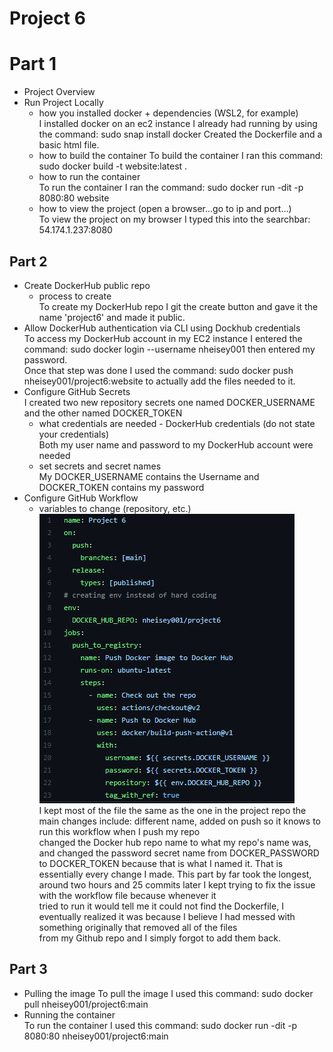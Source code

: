 # Project 6

# Part 1  
- Project Overview  
- Run Project Locally  
  - how you installed docker + dependencies (WSL2, for example)  
	I installed docker on an ec2 instance I already had running by using the command: sudo snap install docker
	Created the Dockerfile and a basic html file.
  - how to build the container
	To build the container I ran this command: sudo docker build -t website:latest .
  - how to run the container  
	To run the container I ran the command: sudo docker run -dit -p 8080:80 website
  - how to view the project (open a browser...go to ip and port...)  
	To view the project on my browser I typed this into the searchbar: 54.174.1.237:8080

## Part 2  
- Create DockerHub public repo
  - process to create  
	To create my DockerHub repo I git the create button and gave it the name 'project6' and made it public.
- Allow DockerHub authentication via CLI using Dockhub credentials  
	To access my DockerHub account in my EC2 instance I entered the command: sudo docker login --username nheisey001 then entered my password.  
	Once that step was done I used the command: sudo docker push nheisey001/project6:website to actually add the files needed to it.
- Configure GitHub Secrets  
	I created two new repository secrets one named DOCKER_USERNAME and the other named DOCKER_TOKEN
  - what credentials are needed - DockerHub credentials (do not state your credentials)  
	Both my user name and password to my DockerHub account were needed
  - set secrets and secret names  
	My DOCKER_USERNAME contains the Username and DOCKER_TOKEN contains my password
- Configure GitHub Workflow  
  - variables to change (repository, etc.)  
![Workflow](Images/changes.png)  
	I kept most of the file the same as the one in the project repo the main changes include: different name, added on push so it knows to run this workflow when I push my repo  
	changed the Docker hub repo name to what my repo's name was, and changed the password secret name from DOCKER_PASSWORD to DOCKER_TOKEN because that is what I named it. That is   
	essentially every change I made. This part by far took the longest, around two hours and 25 commits later I kept trying to fix the issue with the workflow file because whenever it  
	tried to run it would tell me it could not find the Dockerfile, I eventually realized it was because I believe I had messed with something originally that removed all of the files  
	from my Github repo and I simply forgot to add them back.
	


## Part 3  
- Pulling the image
 To pull the image I used this command: sudo docker pull nheisey001/project6:main  
- Running the container  
To run the container I used this command: sudo docker run -dit -p 8080:80 nheisey001/project6:main  
